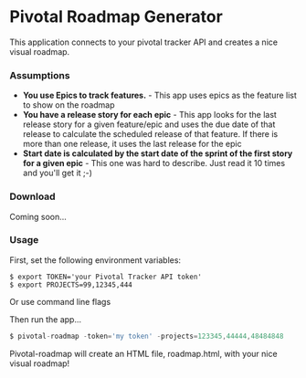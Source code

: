 # Pivotal Roadmap Generator

This application connects to your pivotal tracker API and creates a nice visual roadmap.

### Assumptions

* __You use Epics to track features.__ - This app uses epics as the feature list to show on the roadmap
* __You have a release story for each epic__ - This app looks for the last release story for a given feature/epic and uses the due date of that release to calculate the scheduled release of that feature. If there is more than one release, it uses the last release for the epic
* __Start date is calculated by the start date of the sprint of the first story for a given epic__ - This one was hard to describe. Just read it 10 times and you'll get it ;-)


### Download

Coming soon... 

### Usage

First, set the following environment variables:

```
$ export TOKEN='your Pivotal Tracker API token'
$ export PROJECTS=99,12345,444

```

Or use command line flags

Then run the app...

```Go
$ pivotal-roadmap -token='my token' -projects=123345,44444,48484848
```

Pivotal-roadmap will create an HTML file, roadmap.html, with your nice visual roadmap!

